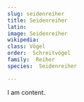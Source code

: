 ```yaml
---
slug: seidenreiher
title: Seidenreiher
latin:
image: Seidenreiher
wikipedia: 
class: Vögel
order:  Schreitvögel
family:  Reiher
species:  Seidenreiher

---
```


I am content.
